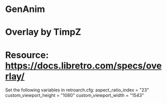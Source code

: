 # GenAnim
# Overlay by TimpZ
# Resource: https://docs.libretro.com/specs/overlay/

Set the following variables in retroarch.cfg:
aspect_ratio_index = "23"
custom_viewport_height = "1080"
custom_viewport_width = "1543"